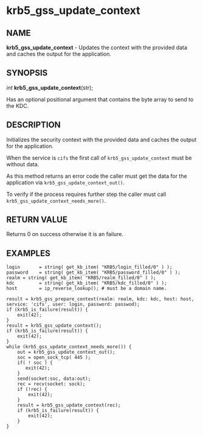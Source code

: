 # krb5_gss_update_context

## NAME

**krb5_gss_update_context** - Updates the context with the provided data and caches the output for the application.

## SYNOPSIS

*int* **krb5_gss_update_context**(str);

Has an optional positional argument that contains the byte array to send to the KDC.

## DESCRIPTION

Initializes the security context with the provided data and caches the output for the application.

When the service is `cifs` the first call of `krb5_gss_update_context` must be without data.

As this method returns an error code the caller must get the data for the application via `krb5_gss_update_context_out()`.

To verify if the process requires further step the caller must call `krb5_gss_update_context_needs_more()`.


## RETURN VALUE

Returns 0 on success otherwise it is an failure.

## EXAMPLES

```nasl
login       = string( get_kb_item( "KRB5/login_filled/0" ) );
password    = string( get_kb_item( "KRB5/password_filled/0" ) );
realm = string( get_kb_item( "KRB5/realm_filled/0" ) );
kdc         = string( get_kb_item( "KRB5/kdc_filled/0" ) );
host        = ip_reverse_lookup(); # must be a domain name.

result = krb5_gss_prepare_context(realm: realm, kdc: kdc, host: host, service: 'cifs', user: login, password: passwod);
if (krb5_is_failure(result)) {
	exit(42);
}
result = krb5_gss_update_context();
if (krb5_is_failure(result)) {
	exit(42);
}
while (krb5_gss_update_context_needs_more()) {
	out = krb5_gss_update_context_out();
	soc = open_sock_tcp( 445 );
	if( ! soc ) {
	   exit(42);
	}
	send(socket:soc, data:out);
	rec = recv(socket: sock);
	if (!rec) {
		exit(42);
	} 
	result = krb5_gss_update_context(rec);
	if (krb5_is_failure(result)) {
		exit(42);
	}
}
```

